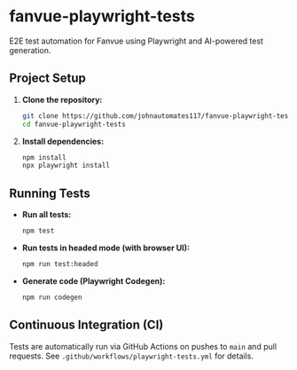 # fanvue-playwright-tests

E2E test automation for Fanvue using Playwright and AI-powered test generation.

## Project Setup

1.  **Clone the repository:**
    ```bash
    git clone https://github.com/johnautomates117/fanvue-playwright-tests.git
    cd fanvue-playwright-tests
    ```
2.  **Install dependencies:**
    ```bash
    npm install
    npx playwright install
    ```

## Running Tests

*   **Run all tests:**
    ```bash
    npm test
    ```
*   **Run tests in headed mode (with browser UI):**
    ```bash
    npm run test:headed
    ```
*   **Generate code (Playwright Codegen):**
    ```bash
    npm run codegen
    ```

## Continuous Integration (CI)

Tests are automatically run via GitHub Actions on pushes to `main` and pull requests. See `.github/workflows/playwright-tests.yml` for details.